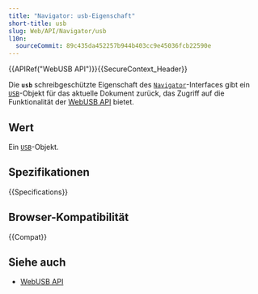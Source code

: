 ```yaml
---
title: "Navigator: usb-Eigenschaft"
short-title: usb
slug: Web/API/Navigator/usb
l10n:
  sourceCommit: 89c435da452257b944b403cc9e45036fcb22590e
---
```


{{APIRef("WebUSB API")}}{{SecureContext_Header}}

Die **`usb`** schreibgeschützte Eigenschaft des [`Navigator`](/de/docs/Web/API/Navigator)-Interfaces gibt ein [`USB`](/de/docs/Web/API/USB)-Objekt für das aktuelle Dokument zurück, das Zugriff auf die Funktionalität der [WebUSB API](/de/docs/Web/API/WebUSB_API) bietet.

## Wert

Ein [`USB`](/de/docs/Web/API/USB)-Objekt.

## Spezifikationen

{{Specifications}}

## Browser-Kompatibilität

{{Compat}}

## Siehe auch

- [WebUSB API](/de/docs/Web/API/WebUSB_API)
